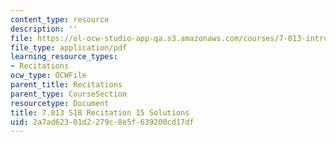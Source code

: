 ```yaml
---
content_type: resource
description: ''
file: https://ol-ocw-studio-app-qa.s3.amazonaws.com/courses/7-013-introductory-biology-spring-2018/2a7ad62301d2279c8e5f639200cd17df_MIT7_013s18R15S.pdf
file_type: application/pdf
learning_resource_types:
- Recitations
ocw_type: OCWFile
parent_title: Recitations
parent_type: CourseSection
resourcetype: Document
title: 7.013 S18 Recitation 15 Solutions
uid: 2a7ad623-01d2-279c-8e5f-639200cd17df
---
```

